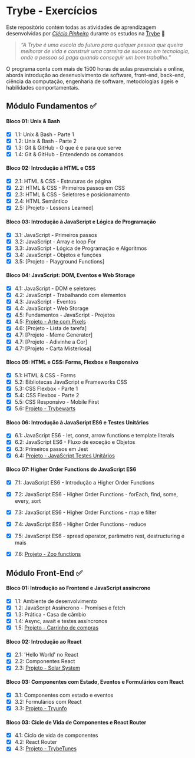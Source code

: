 # Trybe - Exercícios

Este repositório contém todas as atividades de aprendizagem desenvolvidas por _[Clécio Pinheiro](https://www.linkedin.com/in/cleciosantosdev/)_ durante os estudos na [Trybe](https://www.betrybe.com/) :rocket:

>_“A Trybe é uma escola do futuro para qualquer pessoa que queira melhorar de vida e construir uma carreira de sucesso em tecnologia, onde a pessoa só paga quando conseguir um bom trabalho.”_

O programa conta com mais de 1500 horas de aulas presenciais e online, aborda introdução ao desenvolvimento de software, front-end, back-end, ciência da computação, engenharia de software, metodologias ágeis e habilidades comportamentais.



## Módulo Fundamentos :white_check_mark:


#### Bloco 01: Unix & Bash

- [x] 1.1: Unix & Bash - Parte 1
- [x] 1.2: Unix & Bash - Parte 2
- [x] 1.3: Git & GitHub - O que é e para que serve
- [x] 1.4: Git & GitHub - Entendendo os comandos

#### Bloco 02: Introdução à HTML e CSS

- [x] 2.1: HTML & CSS - Estruturas de página
- [x] 2.2: HTML & CSS - Primeiros passos em CSS
- [x] 2.3: HTML & CSS - Seletores e posicionamento
- [x] 2.4: HTML Semântico
- [x] 2.5: [Projeto - Lessons Learned]

#### Bloco 03: Introdução à JavaScript e Lógica de Programação

- [x] 3.1: JavaScript - Primeiros passos
- [x] 3.2: JavaScript - Array e loop For
- [x] 3.3: JavaScript - Lógica de Programação e Algoritmos
- [x] 3.4: JavaScript - Objetos e funções
- [x] 3.5: [Projeto - Playground Functions]

#### Bloco 04: JavaScript: DOM, Eventos e Web Storage

- [x] 4.1: JavaScript - DOM e seletores
- [x] 4.2: JavaScript - Trabalhando com elementos
- [x] 4.3: JavaScript - Eventos
- [x] 4.4: JavaScript - Web Storage
- [x] 4.5: Fundamentos - JavaScript - Projetos
- [x] 4.5: [Projeto - Arte com Pixels]()
- [x] 4.6: [Projeto - Lista de tarefa]
- [x] 4.7: [Projeto - Meme Generator]
- [x] 4.7: [Projeto - Adivinhe a Cor]
- [x] 4.7: [Projeto - Carta Misteriosa]

#### Bloco 05: HTML e CSS: Forms, Flexbox e Responsivo

- [x] 5.1: HTML & CSS - Forms
- [x] 5.2: Bibliotecas JavaScript e Frameworks CSS
- [x] 5.3: CSS Flexbox - Parte 1
- [x] 5.4: CSS Flexbox - Parte 2
- [x] 5.5: CSS Responsivo - Mobile First
- [x] 5.6: [Projeto - Trybewarts]()

#### Bloco 06: Introdução à JavaScript ES6 e Testes Unitários

- [x] 6.1: JavaScript ES6 - let, const, arrow functions e template literals
- [x] 6.2: JavaScript ES6 - Fluxo de exceção e Objetos
- [x] 6.3: Primeiros passos em Jest
- [x] 6.4: [Projeto - JavaScript Testes Unitários]()

#### Bloco 07: Higher Order Functions do JavaScript ES6

- [x] 7.1: JavaScript ES6 - Introdução a Higher Order Functions
- [x] 7.2: JavaScript ES6 - Higher Order Functions - forEach, find, some, every, sort
- [x] 7.3: JavaScript ES6 - Higher Order Functions - map e filter
- [x] 7.4: JavaScript ES6 - Higher Order Functions - reduce
- [x] 7.5: JavaScript ES6 - spread operator, parâmetro rest, destructuring e mais
- [x] 7.6: [Projeto - Zoo functions]()



## Módulo Front-End :white_check_mark:


#### Bloco 01: Introdução ao Frontend e JavaScript assíncrono

- [x] 1.1: Ambiente de desenvolvimento
- [x] 1.2: JavaScript Assíncrono - Promises e fetch
- [x] 1.3: Prática - Casa de câmbio
- [x] 1.4: Async, await e testes assíncronos
- [x] 1.5: [Projeto - Carrinho de compras]()

#### Bloco 02: Introdução ao React

- [x] 2.1: 'Hello World' no React
- [x] 2.2: Componentes React
- [x] 2.3: [Projeto - Solar System]()

#### Bloco 03: Componentes com Estado, Eventos e Formulários com React

- [x] 3.1: Componentes com estado e eventos
- [x] 3.2: Formulários com React
- [x] 3.3: [Projeto - Tryunfo]()

#### Bloco 03: Cicle de Vida de Componentes e React Router

- [x] 4.1: Ciclo de vida de componentes
- [x] 4.2: React Router
- [x] 4.3: [Projeto - TrybeTunes]()